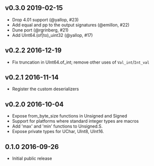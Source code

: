 v0.3.0 2019-02-15
-----------------
* Drop 4.01 support (@yallop, #23)
* Add equal and pp to the output signatures (@emillon, #22)
* Dune port (@rgrinberg, #21)
* Add UInt64.(of|to)_uint32 (@yallop, #17)

v0.2.2 2016-12-19
-----------------
* Fix truncation in UInt64.of_int; remove other uses of `Val_int`/`Int_val`  

v0.2.1 2016-11-14
-----------------
* Register the custom deserializers

v0.2.0 2016-10-04
-----------------
* Expose from_byte_size functions in Unsigned and Signed
* Support for platforms where standard integer types are macros
* Add 'max' and 'min' functions to Unsigned.S.
* Expose private types for UChar, UInt8, UInt16.

0.1.0 2016-09-26
----------------
* Initial public release
